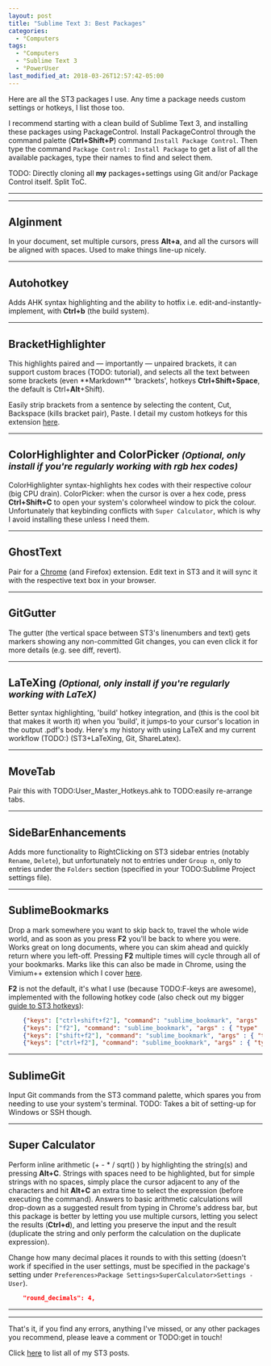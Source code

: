 ```yaml
---
layout: post
title: "Sublime Text 3: Best Packages"
categories:
  - °Computers
tags:
  - °Computers
  - °Sublime Text 3
  - °PowerUser
last_modified_at: 2018-03-26T12:57:42-05:00
---
```


Here are all the ST3 packages I use. Any time a package needs custom settings or hotkeys, I list those too.

I recommend starting with a clean build of Sublime Text 3, and installing these packages using PackageControl. Install PackageControl through the command palette (**Ctrl+Shift+P**) command `Install Package Control`. Then type the command `Package Control: Install Package` to get a list of all the available packages, type their names to find and select them.

TODO: Directly cloning all **my** packages+settings using Git and/or Package Control itself. Split ToC.

___

___
## Alginment
In your document, set multiple cursors, press **Alt+a**, and all the cursors will be aligned with spaces. Used to make things line-up nicely.

___
## Autohotkey
Adds AHK syntax highlighting and the ability to hotfix i.e. edit-and-instantly-implement, with **Ctrl+b** (the build system).

___
## BracketHighlighter
This highlights paired and — importantly — unpaired brackets, it can support custom braces (TODO: tutorial), and selects all the text between some brackets (even \*\*Markdown\*\* 'brackets', hotkeys **Ctrl+Shift+Space**, the default is Ctrl+**Alt**+Shift).

Easily strip brackets from a sentence by selecting the content, Cut, Backspace (kills bracket pair), Paste. I detail my custom hotkeys for this extension <a href="{{ site.baseurl }}/%C2%B0computers/2018/03/25/sublime-text-3-best-hotkeys.html">here</a>.

___
## ColorHighlighter and ColorPicker <small><em>(Optional, only install if you're regularly working with rgb hex codes)</em></small>
ColorHighlighter syntax-highlights hex codes with their respective colo*u*r (big CPU drain). ColorPicker: when the cursor is over a hex code, press **Ctrl+Shift+C** to open your system's colorwheel window to pick the colo*u*r. Unfortunately that keybinding conflicts with `Super Calculator`, which is why I avoid installing these unless I need them.

___
## GhostText
Pair for a [Chrome](https://chrome.google.com/webstore/detail/ghosttext/godiecgffnchndlihlpaajjcplehddca) (and Firefox) extension. Edit text in ST3 and it will sync it with the respective text box in your browser.

___
## GitGutter
The gutter (the vertical space between ST3's linenumbers and text) gets markers showing any non-committed Git changes, you can even click it for more details (e.g. see diff, revert).

___
## LaTeXing <small><em>(Optional, only install if you're regularly working with LaTeX)</em></small>
Better syntax highlighting, 'build' hotkey integration, and (this is the cool bit that makes it worth it) when you 'build', it jumps-to your cursor's location in the output .pdf's body. Here's my history with using LaTeX and my current workflow (TODO:) (ST3+LaTeXing, Git, ShareLatex).

___
## MoveTab
Pair this with TODO:User_Master_Hotkeys.ahk to TODO:easily re-arrange tabs.

___
## SideBarEnhancements
Adds more functionality to RightClicking on ST3 sidebar entries (notably `Rename`, `Delete`), but unfortunately not to entries under `Group n`, only to entries under the `Folders` section (specified in your TODO:Sublime Project settings file).

___
## SublimeBookmarks
Drop a mark somewhere you want to skip back to, travel the whole wide world, and as soon as you press **F2** you'll be back to where you were. Works great on long documents, where you can skim ahead and quickly return where you left-off. Pressing **F2** multiple times will cycle through all of your bookmarks. Marks like this can also be made in Chrome, using the Vimium++ extension which I cover <a href="{{ site.baseurl }}/%C2%B0computers/2018/03/30/chrome-extension-vimium++.html#Page">here</a>.

**F2** is not the default, it's what I use (because TODO:F-keys are awesome), implemented with the following hotkey code (also check out my bigger <a href="{{ site.baseurl }}/%C2%B0computers/2018/03/25/sublime-text-3-best-hotkeys.html">guide to ST3 hotkeys</a>):

```json
	{"keys": ["ctrl+shift+f2"], "command": "sublime_bookmark", "args" : { "type" : "add" } },
	{"keys": ["f2"], "command": "sublime_bookmark", "args" : { "type" : "goto_next" } },
	{"keys": ["shift+f2"], "command": "sublime_bookmark", "args" : { "type" : "goto_prev" } },
	{"keys": ["ctrl+f2"], "command": "sublime_bookmark", "args" : { "type" : "toggle_line" } },
```

___
## SublimeGit
Input Git commands from the ST3 command palette, which spares you from needing to use your system's terminal. TODO: Takes a bit of setting-up for Windows or SSH though.

___
## Super Calculator
Perform inline arithmetic (\+ \- \* \/ sqrt() ) by highlighting the string(s) and pressing **Alt+C**. Strings with spaces need to be highlighted, but for simple strings with no spaces, simply place the cursor adjacent to any of the characters and hit **Alt+C** an extra time to select the expression (before executing the command).
Answers to basic arithmetic calculations will drop-down as a suggested result from typing in Chrome's address bar, but this package is better by letting you use multiple cursors, letting you select the results (**Ctrl+d**), and letting you preserve the input and the result (duplicate the string and only perform the calculation on the duplicate expression).

Change how many decimal places it rounds to with this setting (doesn't work if specified in the user settings, must be specified in the package's setting under `Preferences>Package Settings>SuperCalculator>Settings - User`).

```json
	"round_decimals": 4,
```


___

___

That's it, if you find any errors, anything I've missed, or any other packages you recommend, please leave a comment or TODO:get in touch!

Click <a href="{{ site.baseurl }}/tags.html#sublime-text-3">here</a> to list all of my ST3 posts.
